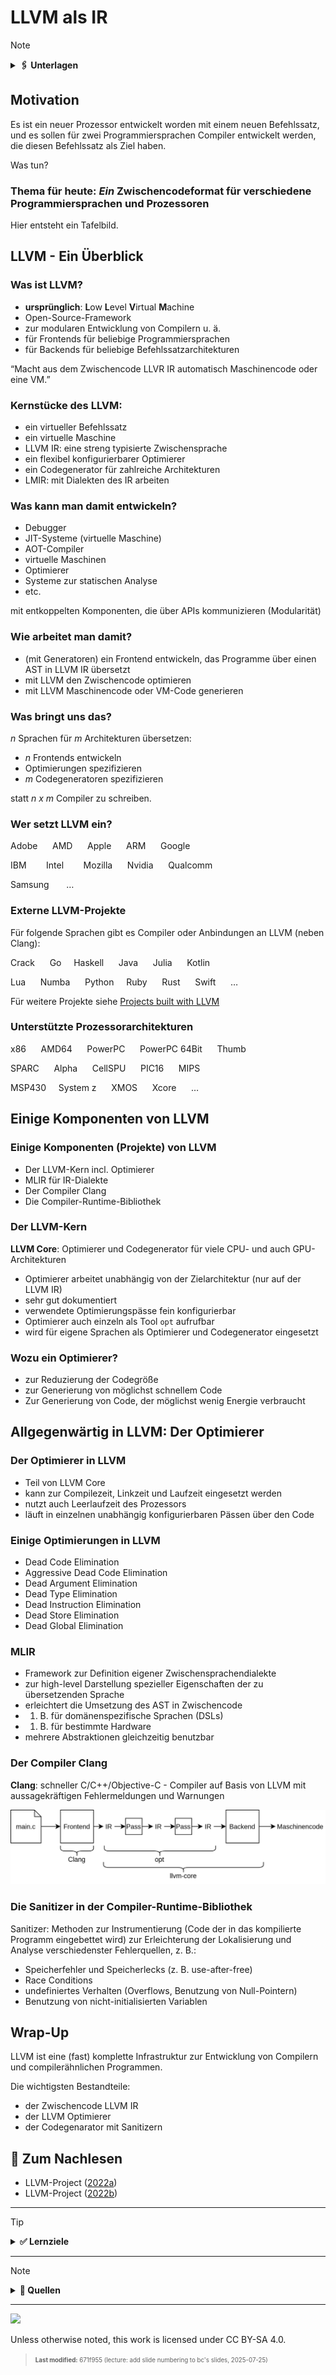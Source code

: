 # LLVM als IR

> [!NOTE]
>
> <details>
>
> <summary><strong>🖇 Unterlagen</strong></summary>
>
> - [Annotierte Folien:
>   LLVM-IR](https://github.com/Compiler-CampusMinden/AnnotatedSlides/blob/master/llvm-ir.ann.ba.pdf)
>
> </details>

## Motivation

Es ist ein neuer Prozessor entwickelt worden mit einem neuen
Befehlssatz, und es sollen für zwei Programmiersprachen Compiler
entwickelt werden, die diesen Befehlssatz als Ziel haben.

Was tun?

### Thema für heute: *Ein* Zwischencodeformat für verschiedene Programmiersprachen und Prozessoren

Hier entsteht ein Tafelbild.

## LLVM - Ein Überblick

### Was ist LLVM?

- **ursprünglich**: **L**ow **L**evel **V**irtual **M**achine
- Open-Source-Framework
- zur modularen Entwicklung von Compilern u. ä.
- für Frontends für beliebige Programmiersprachen
- für Backends für beliebige Befehlssatzarchitekturen

“Macht aus dem Zwischencode LLVR IR automatisch Maschinencode oder eine
VM.”

### Kernstücke des LLVM:

- ein virtueller Befehlssatz
- ein virtuelle Maschine
- LLVM IR: eine streng typisierte Zwischensprache
- ein flexibel konfigurierbarer Optimierer
- ein Codegenerator für zahlreiche Architekturen
- LMIR: mit Dialekten des IR arbeiten

### Was kann man damit entwickeln?

- Debugger
- JIT-Systeme (virtuelle Maschine)
- AOT-Compiler
- virtuelle Maschinen
- Optimierer
- Systeme zur statischen Analyse
- etc.

mit entkoppelten Komponenten, die über APIs kommunizieren (Modularität)

### Wie arbeitet man damit?

- (mit Generatoren) ein Frontend entwickeln, das Programme über einen
  AST in LLVM IR übersetzt
- mit LLVM den Zwischencode optimieren
- mit LLVM Maschinencode oder VM-Code generieren

### Was bringt uns das?

*n* Sprachen für *m* Architekturen übersetzen:

- *n* Frontends entwickeln
- Optimierungen spezifizieren
- *m* Codegeneratoren spezifizieren

statt *n x m* Compiler zu schreiben.

### Wer setzt LLVM ein?

Adobe      AMD      Apple      ARM      Google

IBM        Intel        Mozilla      Nvidia      Qualcomm

Samsung       …

### Externe LLVM-Projekte

Für folgende Sprachen gibt es Compiler oder Anbindungen an LLVM (neben
Clang):

Crack      Go     Haskell      Java      Julia      Kotlin

Lua      Numba      Python     Ruby      Rust      Swift      …

Für weitere Projekte siehe [Projects built with
LLVM](https://llvm.org/ProjectsWithLLVM/)

### Unterstützte Prozessorarchitekturen

x86      AMD64      PowerPC      PowerPC 64Bit      Thumb

SPARC      Alpha      CellSPU      PIC16      MIPS

MSP430     System z      XMOS      Xcore      …

## Einige Komponenten von LLVM

### Einige Komponenten (Projekte) von LLVM

- Der LLVM-Kern incl. Optimierer
- MLIR für IR-Dialekte
- Der Compiler Clang
- Die Compiler-Runtime-Bibliothek

### Der LLVM-Kern

**LLVM Core**: Optimierer und Codegenerator für viele CPU- und auch
GPU-Architekturen

- Optimierer arbeitet unabhängig von der Zielarchitektur (nur auf der
  LLVM IR)
- sehr gut dokumentiert
- verwendete Optimierungspässe fein konfigurierbar
- Optimierer auch einzeln als Tool `opt` aufrufbar
- wird für eigene Sprachen als Optimierer und Codegenerator eingesetzt

### Wozu ein Optimierer?

- zur Reduzierung der Codegröße
- zur Generierung von möglichst schnellem Code
- Zur Generierung von Code, der möglichst wenig Energie verbraucht

## Allgegenwärtig in LLVM: Der Optimierer

### Der Optimierer in LLVM

- Teil von LLVM Core
- kann zur Compilezeit, Linkzeit und Laufzeit eingesetzt werden
- nutzt auch Leerlaufzeit des Prozessors
- läuft in einzelnen unabhängig konfigurierbaren Pässen über den Code

### Einige Optimierungen in LLVM

- Dead Code Elimination
- Aggressive Dead Code Elimination
- Dead Argument Elimination
- Dead Type Elimination
- Dead Instruction Elimination
- Dead Store Elimination
- Dead Global Elimination

### MLIR

- Framework zur Definition eigener Zwischensprachendialekte
- zur high-level Darstellung spezieller Eigenschaften der zu
  übersetzenden Sprache
- erleichtert die Umsetzung des AST in Zwischencode
- 1.  B. für domänenspezifische Sprachen (DSLs)
- 1.  B. für bestimmte Hardware
- mehrere Abstraktionen gleichzeitig benutzbar

### Der Compiler Clang

**Clang**: schneller C/C++/Objective-C - Compiler auf Basis von LLVM mit
aussagekräftigen Fehlermeldungen und Warnungen

<img src="./images/opt_chain.png">

### Die Sanitizer in der Compiler-Runtime-Bibliothek

Sanitizer: Methoden zur Instrumentierung (Code der in das kompilierte
Programm eingebettet wird) zur Erleichterung der Lokalisierung und
Analyse verschiedenster Fehlerquellen, z. B.:

- Speicherfehler und Speicherlecks (z. B. use-after-free)
- Race Conditions
- undefiniertes Verhalten (Overflows, Benutzung von Null-Pointern)
- Benutzung von nicht-initialisierten Variablen

## Wrap-Up

LLVM ist eine (fast) komplette Infrastruktur zur Entwicklung von
Compilern und compilerähnlichen Programmen.

Die wichtigsten Bestandteile:

- der Zwischencode LLVM IR
- der LLVM Optimierer
- der Codegenarator mit Sanitizern

## 📖 Zum Nachlesen

- LLVM-Project ([2022a](#ref-LLVM-org))
- LLVM-Project ([2022b](#ref-LLVM-doc))

------------------------------------------------------------------------

> [!TIP]
>
> <details>
>
> <summary><strong>✅ Lernziele</strong></summary>
>
> - k1: Konzept von LLVM
> - k1: Module von LLVM
> - k1: SSA
>
> </details>

------------------------------------------------------------------------

> [!NOTE]
>
> <details>
>
> <summary><strong>👀 Quellen</strong></summary>
>
> <div id="refs" class="references csl-bib-body hanging-indent"
> entry-spacing="0">
>
> <div id="ref-LLVM-org" class="csl-entry">
>
> LLVM-Project. 2022a. „The LLVM Compiler Infrastructure“. 2022.
> <https://llvm.org/>.
>
> </div>
>
> <div id="ref-LLVM-doc" class="csl-entry">
>
> ———. 2022b. „The LLVM Compiler Infrastructure - Documentation“. 2022.
> <https://releases.llvm.org/9.0.0/docs/index.html#>.
>
> </div>
>
> </div>
>
> </details>

------------------------------------------------------------------------

<img src="https://licensebuttons.net/l/by-sa/4.0/88x31.png" width="10%">

Unless otherwise noted, this work is licensed under CC BY-SA 4.0.

<blockquote><p><sup><sub><strong>Last modified:</strong> 671f955 (lecture: add slide numbering to bc's slides, 2025-07-25)<br></sub></sup></p></blockquote>
